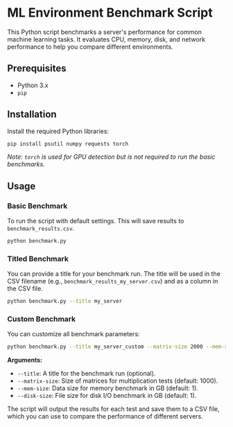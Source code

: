 # ML Environment Benchmark Script

This Python script benchmarks a server's performance for common machine learning tasks. It evaluates CPU, memory, disk, and network performance to help you compare different environments.

## Prerequisites

- Python 3.x
- `pip`

## Installation

Install the required Python libraries:

```bash
pip install psutil numpy requests torch
```
*Note: `torch` is used for GPU detection but is not required to run the basic benchmarks.*

## Usage

### Basic Benchmark

To run the script with default settings. This will save results to `benchmark_results.csv`.

```bash
python benchmark.py
```

### Titled Benchmark

You can provide a title for your benchmark run. The title will be used in the CSV filename (e.g., `benchmark_results_my_server.csv`) and as a column in the CSV file.

```bash
python benchmark.py --title my_server
```

### Custom Benchmark

You can customize all benchmark parameters:

```bash
python benchmark.py --title my_server_custom --matrix-size 2000 --mem-size 2 --disk-size 5
```

**Arguments:**
- `--title`: A title for the benchmark run (optional).
- `--matrix-size`: Size of matrices for multiplication tests (default: 1000).
- `--mem-size`: Data size for memory benchmark in GB (default: 1).
- `--disk-size`: File size for disk I/O benchmark in GB (default: 1).

The script will output the results for each test and save them to a CSV file, which you can use to compare the performance of different servers.
